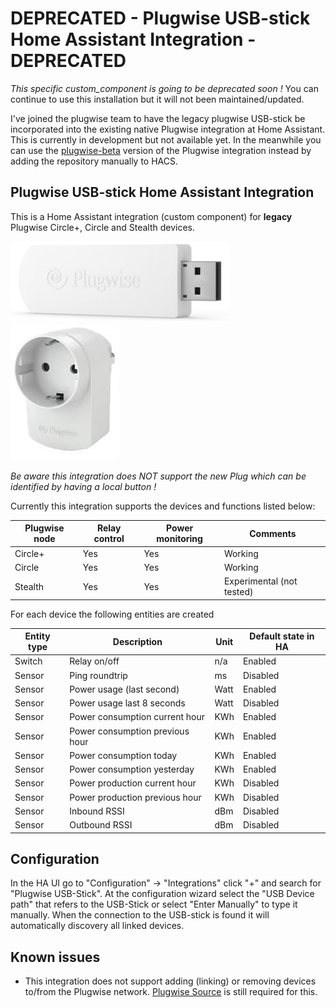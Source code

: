 # DEPRECATED - Plugwise USB-stick Home Assistant Integration - DEPRECATED

_This specific custom_component is going to be deprecated soon !_
You can continue to use this installation but it will not been maintained/updated.

I've joined the plugwise team to have the legacy plugwise USB-stick be incorporated into the existing native Plugwise integration at Home Assistant. This is currently in development but not available yet.
In the meanwhile you can use the [plugwise-beta](https://github.com/plugwise/plugwise-beta) version of the Plugwise integration instead by adding the repository manually to HACS.

## Plugwise USB-stick Home Assistant Integration

 This is a Home Assistant integration (custom component) for **legacy** Plugwise Circle+, Circle and Stealth devices.

![alt tag](https://github.com/brefra/home-assistant-plugwise-stick/blob/master/images/stick.jpg?raw=true "Plugwise USB-Stick")
![alt tag](https://github.com/brefra/home-assistant-plugwise-stick/blob/master/images/plug.jpg?raw=true "Plugwise Circle+ / Circle plug")

_Be aware this integration does NOT support the new Plug which can be identified by having a local button !_

Currently this integration supports the devices and functions listed below:

| Plugwise node | Relay control | Power monitoring | Comments |
| ----------- | ----------- | ----------- | ----------- |
| Circle+ | Yes | Yes | Working |
| Circle | Yes | Yes | Working |
| Stealth | Yes | Yes | Experimental (not tested) |

For each device the following entities are created

Entity type | Description | Unit | Default state in HA
-- | -- | -- | --
Switch | Relay on/off | n/a | Enabled
Sensor | Ping roundtrip | ms | Disabled
Sensor | Power usage (last second)| Watt | Enabled
Sensor | Power usage last 8 seconds | Watt | Disabled
Sensor | Power consumption current hour | KWh | Enabled
Sensor | Power consumption previous hour | KWh | Enabled
Sensor | Power consumption today | KWh | Enabled
Sensor | Power consumption yesterday | KWh | Enabled
Sensor | Power production current hour | KWh | Disabled
Sensor | Power production previous hour | KWh | Disabled
Sensor | Inbound RSSI | dBm | Disabled
Sensor | Outbound RSSI | dBm | Disabled

## Configuration

In the HA UI go to "Configuration" -> "Integrations" click "+" and search for "Plugwise USB-Stick". At the configuration wizard select the "USB Device path" that refers to the USB-Stick or select "Enter Manually" to type it manually.
When the connection to the USB-stick is found it will automatically discovery all linked devices.

## Known issues

- This integration does not support adding (linking) or removing devices to/from the Plugwise network. [Plugwise Source](https://www.plugwise.com/en_US/source) is still required for this.
